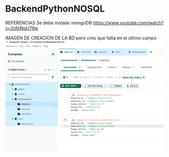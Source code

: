 # BackendPythonNOSQL

REFERENCIAS
Se debe instalar mongoDB
https://www.youtube.com/watch?v=2rAIiNgU79w


IMAGEN DE CREACION DE LA BD pero creo que falta en el último campo 
![alt text](image-1.png)


<!-- Si tu base de datos tiene autenticación, deberás modificar la URI de conexión para incluir usuario y contraseña. Por ejemplo: "mongodb://<usuario>:<contraseña>@localhost:27017/". -->